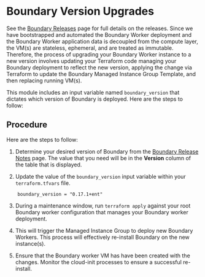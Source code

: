 # Boundary Version Upgrades

See the [Boundary Releases](https://developer.hashicorp.com/boundary/docs/release-notes) page for full details on the releases. Since we have bootstrapped and automated the Boundary Worker deployment and the Boundary Worker application data is decoupled from the compute layer, the VM(s) are stateless, ephemeral, and are treated as immutable. Therefore, the process of upgrading your Boundary Worker instance to a new version involves updating your Terraform code managing your Boundary deployment to reflect the new version, applying the change via Terraform to update the Boundary Managed Instance Group Template, and then replacing running VM(s).

This module includes an input variable named `boundary_version` that dictates which version of Boundary is deployed. Here are the steps to follow:

## Procedure

 Here are the steps to follow:

1. Determine your desired version of Boundary from the [Boundary Release Notes](https://developer.hashicorp.com/boundary/docs/release-notes) page. The value that you need will be in the **Version** column of the table that is displayed.

2. Update the value of the `boundary_version` input variable within your `terraform.tfvars` file.

```hcl
    boundary_version = "0.17.1+ent"
```

3. During a maintenance window, run `terraform apply` against your root Boundary worker configuration that manages your Boundary worker deployment.

4. This will trigger the Managed Instance Group to deploy new Boundary Workers. This process will effectively re-install Boundary on the new instance(s).

5. Ensure that the Boundary worker VM has have been created with the changes. Monitor the cloud-init processes to ensure a successful re-install.

